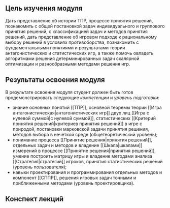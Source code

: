 ## Цель изучения модуля

Дать представление об истории ТПР, процессе принятия решений, познакомить с общей постановкой задач индивидуального и группового принятия решений, с классификацией задач и методов принятия решений, дать представление об игровом подходе к рациональному выбору решений в условиях противоборства, познакомить с фундаментальными понятиями и результатами теории антагонистических и статистических игр, а также помочь овладеть алгоритмами решения детерминированных задач скалярной оптимизации и разнообразными методами решения игр.

## Результаты освоения модуля

В результате освоения модуля студент должен быть готов продемонстрировать следующие *компетенции* и *уровень подготовки*:

- знание основных понятий [[ТПР]], основной теоремы теории [[Игра антагонистическая|антагонистических игр]] двух лиц [[Игра с нулевой суммой|с нулевой суммой]], статистических [[Критерий принятия решений|критериев принятия решений]] в игре с природой, постановки марковской задачи принятия решения, методов выбора в нечеткой среде (общетеоретический уровень);
- понимание процесса [[Принятие решения|принятия решений]], отдельных задач и методов и владение [[Шкала|шкалами]] измерений в процессе [[Принятие решения|принятия решений]], умение построить матрицу игры и владение методами анализа [[Стратегия|стратегий]] игроков, принятия статистических решений (уровень пользователя);
- навыки проектирования и программирования отдельных методов и компонент [[СППР]], решения игровых задач точными и приближенными методами (уровень проектировщика).

## Конспект лекций

